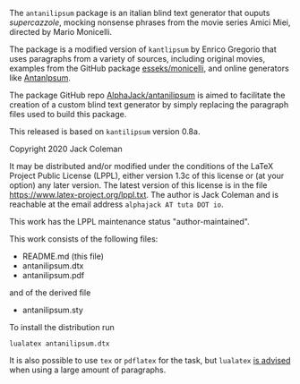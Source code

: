 The `antanilipsum` package is an italian blind text generator that ouputs _supercazzole_, mocking nonsense phrases from the movie series Amici Miei, directed by Mario Monicelli.

The package is a modified version of `kantlipsum` by Enrico Gregorio that uses paragraphs from a variety of sources, including original movies, examples from the GitHub package [esseks/monicelli](https://github.com/esseks/monicelli), and online generators like [AntanIpsum](https://antanipsum.com).

The package GitHub repo [AlphaJack/antanilipsum](https://github.com/AlphaJack/antanilipsum) is aimed to facilitate the creation of a custom blind text generator by simply replacing the paragraph files used to build this package.

This released is based on `kantilipsum` version 0.8a.

Copyright 2020 Jack Coleman

It may be distributed and/or modified under the conditions of the LaTeX Project Public License (LPPL), either version 1.3c of this license or (at your option) any later version.  The latest version of this license is in the file https://www.latex-project.org/lppl.txt.
The author is Jack Coleman and is reachable at the email address `alphajack AT tuta DOT io`.

This work has the LPPL maintenance status "author-maintained".

This work consists of the following files:

- README.md (this file)
- antanilipsum.dtx
- antanilipsum.pdf

and of the derived file

- antanilipsum.sty

To install the distribution run

```
lualatex antanilipsum.dtx
```

It is also possible to use `tex` or `pdflatex` for the task, but `lualatex` [is advised](https://github.com/matlab2tikz/matlab2tikz/wiki/TeX-capacity-exceeded,-sorry) when using a large amount of paragraphs.

